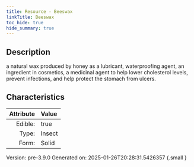 ```yaml
---
title: Resource - Beeswax
linkTitle: Beeswax
toc_hide: true
hide_summary: true
---
```


## Description
 &#10;&#9;&#9;a natural wax produced by honey as a lubricant,&#10;&#9;&#9;waterproofing agent, an ingredient in cosmetics, a medicinal agent to help lower cholesterol levels, prevent&#10;&#9;&#9;infections, and help protect the stomach from ulcers. 

## Characteristics

| Attribute      | Value |
|--------:|:------|
|Edible:|true|
|Type:|Insect|
|Form:|Solid|
 



    

Version: pre-3.9.0 Generated on: 2025-01-26T20:28:31.5426357
{.small }
